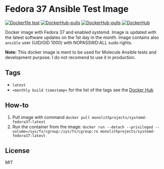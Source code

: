 # Fedora 37 Ansible Test Image

[![Dockerfile test](https://github.com/MonolithProjects/docker-systemd-fedora37/actions/workflows/main.yml/badge.svg)](https://github.com/MonolithProjects/docker-systemd-fedora37/actions/workflows/main.yml)
[![DockerHub-pulls](https://img.shields.io/docker/pulls/monolithprojects/systemd-fedora37)](https://hub.docker.com/repository/docker/monolithprojects/systemd-fedora37)
[![DockerHub-pulls](https://img.shields.io/docker/pulls/monolithprojects/systemd-fedora37)](https://hub.docker.com/repository/docker/monolithprojects/systemd-fedora37)
[![DockerHub](https://img.shields.io/docker/image-size/monolithprojects/systemd-fedora37?sort=date)](https://hub.docker.com/repository/docker/monolithprojects/systemd-fedora37)

Docker image with Fedora 37 and enabled systemd. Image is updated with the latest software updates on the 1st day in the month. Image contains also `ansible` user (UID/GID 1000) with NOPASSWD:ALL sudo rights.  

**Note:** This docker image is ment to be used for Molecule Ansible tests and development purpose. I do not recomend to use it in production.

## Tags

- `latest`  
- `<monthly build timestamp>` for the list of the tags see the [Docker Hub](https://hub.docker.com/repository/docker/monolithprojects/systemd-fedora37/tags?page=1)

## How-to

  1. Pull image with command `docker pull monolithprojects/systemd-fedora37:latest`  
  2. Run the container from the image: `docker run --detach --privileged --volume=/sys/fs/cgroup:/sys/fs/cgroup:ro monolithprojects/systemd-fedora37:latest`  

## License

MIT

